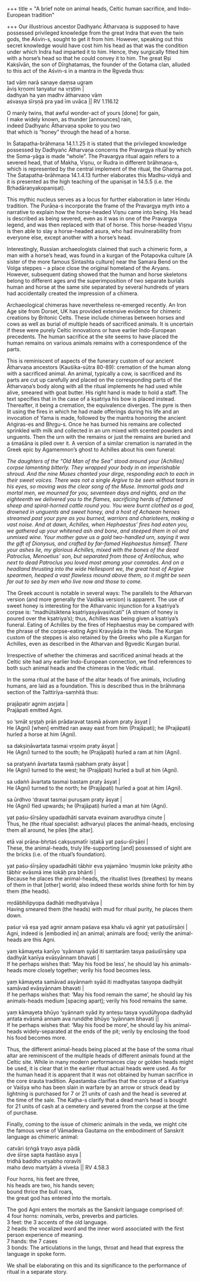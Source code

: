 +++
title = "A brief note on animal heads, Celtic human sacrifice, and Indo-European tradition"

+++
Our illustrious ancestor Dadhyaṅc Ātharvaṇa is supposed to have
possessed privileged knowledge from the great Indra that even the twin
gods, the Aśvin-s, sought to get it from him. However, speaking out this
secret knowledge would have cost him his head as that was the condition
under which Indra had imparted it to him. Hence, they surgically fitted
him with a horse’s head so that he could convey it to him. The great Ṛṣi
Kakṣīvān, the son of Dīrghatamas, the founder of the Gotama clan,
alluded to this act of the Aśvin-s in a mantra in the Ṛgveda thus:

tad vāṃ narā sanaye daṃsa ugram  
āviṣ kṛṇomi tanyatur na vṛṣṭim |  
dadhyaṅ ha yan madhv ātharvaṇo vām  
aśvasya śīrṣṇā pra yad īm uvāca || RV 1.116.12

O manly twins, that awful wonder-act of yours \[done\] for gain,  
I make widely known, as thunder \[announces\] rain,  
indeed Dadhyaṅc Ātharvaṇa spoke to you two  
that which is “honey” through the head of a horse.

In Śatapatha-brāhmaṇa 14.1.1.25 it is stated that the privileged
knowledge possessed by Dadhyaṅc Ātharvaṇa concerns the Pravargya ritual
by which the Soma-yāga is made “whole”. The Pravargya ritual again
refers to a severed head, that of Makha, Viṣṇu, or Rudra in different
brāhmaṇa-s, which is represented by the central implement of the
ritual, the Gharma pot. The Śatapatha-brāhmaṇa 14.1.4.13 further
elaborates this Madhu-vidyā and it is presented as the high teaching of
the upaniṣat in 14.5.5 (i.e. the Bṛhadāraṇyakopaniṣat).

This mythic nucleus serves as a locus for further elaboration in later
Hindu tradition. The Purāṇa-s incorporate the frame of the Pravargya
myth into a narrative to explain how the horse-headed Viṣṇu came into
being. His head is described as being severed, even as it was in one
of the Pravargya legend, and was then replaced with that of horse. This
horse-headed Viṣṇu is then able to slay a horse-headed asura, who had
invulnerability from everyone else, except another with a horse’s head.

Interestingly, Russian archaeologists claimed that such a chimeric form,
a man with a horse’s head, was found in a kurgan of the Potapovka
culture \[A sister of the more famous Sintashta culture\] near the
Samara Bend on the Volga steppes – a place close the original homeland
of the Aryans. However, subsequent dating showed that the human and
horse skeletons belong to different ages and the superimposition of two
separate burials human and horse at the same site separated by several
hundreds of years had accidentally created the impression of a chimera.

Archaeological chimeras have nevertheless re-emerged recently. An Iron
Age site from Dorset, UK has provided extensive evidence for chimeric
creations by Britonic Celts. These include chimeras between horses and
cows as well as burial of multiple heads of sacrificed animals. It is
uncertain if these were purely Celtic innovations or have earlier
Indo-European precedents. The human sacrifice at the site seems to have
placed the human remains on various animals remains with a
correspondence of the parts.

This is reminiscent of aspects of the funerary custom of our ancient
Ātharvaṇa ancestors (Kauśika-sūtra 80-89): cremation of the human along
with a sacrificed animal. An animal, typically a cow, is sacrificed and
its parts are cut up carefully and placed on the corresponding parts of
the Ātharvaṇa’s body along with all the ritual implements he had used
while alive, smeared with goat butter. His right hand is made to hold a
staff. The text specifies that in the case of a kṣatriya his bow is
placed instead. Thereafter, it being a cremation, the equivalence
diverges. The pyre is then lit using the fires in which he had made
offerings during his life and an invocation of Yama is made, followed by
the mantra honoring the ancient Aṅgiras-es and Bhṛgu-s. Once he has
burned his remains are collected sprinkled with milk and collected in an
urn mixed with scented powders and unguents. Then the urn with the
remains or just the remains are buried and a śmaśāna is piled over it. A
version of a similar cremation is narrated in the Greek epic by
Agamemnon’s ghost to Achilles about his own funeral:

*The daughters of the “Old Man of the Sea” stood around your
\[Achilles\] corpse lamenting bitterly. They wrapped your body in an
imperishable shroud. And the nine Muses chanted your dirge, responding
each to each in their sweet voices. There was not a single Argive to be
seen without tears in his eyes, so moving was the clear song of the
Muse. Immortal gods and mortal men, we mourned for you, seventeen days
and nights, and on the eighteenth we delivered you to the flames,
sacrificing herds of fattened sheep and spiral-horned cattle round you.
You were burnt clothed as a god, drowned in unguents and sweet honey,
and a host of Achaean heroes streamed past your pyre as you burned,
warriors and charioteers, making a vast noise. And at dawn, Achilles,
when Hephaestus’ fires had eaten you, we gathered up your whitened ash
and bone, and steeped them in oil and unmixed wine. Your mother gave us
a gold two-handled urn, saying it was the gift of Dionysus, and crafted
by far-famed Hephaestus himself. There your ashes lie, my glorious
Achilles, mixed with the bones of the dead Patroclus, Menoetius’ son,
but separated from those of Antilochus, who next to dead Patroclus you
loved most among your comrades. And on a headland thrusting into the
wide Hellespont we, the great host of Argive spearmen, heaped a vast
flawless mound above them, so it might be seen far out to sea by men who
live now and those to come.*

The Greek account is notable in several ways: The parallels to the
Atharvan version (and more generally the Vaidika version) is apparent.
The use of sweet honey is interesting for the Atharvanic injunction for
a kṣatriya’s corpse is: “madhūtsiktena kṣatriyasyāvasiñcati” (A stream
of honey is poured over the kṣatriya’s); thus, Achilles was being given
a kṣatriya’s funeral. Eating of Achilles by the fires of Hephaestus may
be compared with the phrase of the corpse-eating Agni Kravyāda in the
Veda. The Kurgan custom of the steppes is also retained by the Greeks
who pile a Kurgan for Achilles, even as described in the Atharvan and
Ṛgvedic Kurgan burial.

Irrespective of whether the chimeras and sacrificed animal heads at the
Celtic site had any earlier Indo-European connection, we find references
to both such animal heads and the chimeras in the Vedic ritual.

In the soma ritual at the base of the altar heads of five animals,
including humans, are laid as a foundation. This is described thus in
the brāhmaṇa section of the Taittirīya-saṃhitā thus:

prajāpatir agnim asṛjata |  
Prajāpati emitted Agni.

so ‘smāt sṛṣṭaḥ prāṅ prādaravat tasmā aśvam praty āsyat |  
He (Agni) \[when\] emitted ran away east from him (Prajāpati); he
(Prajāpati) hurled a horse at him (Agni).

sa dakṣiṇāvartata tasmai vṛṣṇim praty āsyat |  
He (Agni) turned to the south; he (Prajāpati) hurled a ram at him
(Agni).

sa pratyaṅṅ āvartata tasmā ṛṣabham praty āsyat |  
He (Agni) turned to the west; he (Prajāpati) hurled a bull at him
(Agni).

sa udaṅṅ āvartata tasmai bastam praty āsyat |  
He (Agni) turned to the north; he (Prajāpati) hurled a goat at him
(Agni).

sa ūrdhvo ‘dravat tasmai puruṣam praty āsyat |  
He (Agni) fled upwards; he (Prajāpati) hurled a man at him (Agni).

yat paśu-śīrṣāṇy upadadhāti sarvata evainam avarudhya cinute |  
Thus, he (the ritual specialist: adhvaryu) places the animal-heads,
enclosing them all around, he piles \[the altar\].

etā vai prāṇa-bhṛtaś cakṣuṣmatīr iṣṭakā yat paśu-śīrṣāṇi |  
These, the animal-heads, truly life-supporting \[and\] possessed of
sight are the bricks (i.e. of the ritual’s foundation).

yat paśu-śīrṣāṇy upadadhāti tābhir eva yajamāno ‘muṣmin loke prāṇity
atho tābhir evāsmā ime lokāḥ pra bhānti |  
Because he places the animal-heads, the ritualist lives (breathes) by
means of them in that \[other\] world; also indeed these worlds shine
forth for him by them (the heads).

mṛdābhilipyopa dadhāti medhyatvāya |  
Having smeared them (the heads) with mud for ritual purity, he places
them down.

paśur vā eṣa yad agnir annam paśava eṣa khalu vā agnir yat paśuśīrṣāṇi
|  
Agni, indeed is \[embodied in\] an animal; animals are food; verily the
animal-heads are this Agni.

yaṃ kāmayeta kanīyo ‘syānnam syād iti saṃtarāṃ tasya paśuśīrṣāṇy upa
dadhyāt kanīya evāsyānnam bhavati |  
If he perhaps wishes that: ‘May his food be less’, he should lay his
animals-heads more closely together; verily his food becomes less.

yaṃ kāmayeta samāvad asyānnaṁ syād iti madhyatas tasyopa dadhyāt
samāvad evāsyānnam bhavati |  
If he perhaps wishes that: ‘May his food remain the same’, he should lay
his animals-heads medium \[spacing apart\]; verily his food remains the
same.

yaṃ kāmayeta bhūyo ‘syānnaṁ syād ity anteṣu tasya vyudūhyopa dadhyād
antata evāsmā annam ava runddhe bhūyo ‘syānnam bhavati ||  
If he perhaps wishes that: ‘May his food be more’, he should lay his
animal-heads widely-separated at the ends of the pit; verily by
enclosing the food his food becomes more.

Thus, the different animal-heads being placed at the base of the soma
ritual altar are reminiscent of the multiple heads of different animals
found at the Celtic site. While in many modern performances clay or
golden heads might be used, it is clear that in the earlier ritual
actual heads were used. As for the human head it is apparent that it was
not obtained by human sacrifice in the core śrauta tradition. Āpastamba
clarifies that the corpse of a Kṣatriya or Vaiśya who has been slain in
warfare by an arrow or struck dead by lightning is purchased for 7 or 21
units of cash and the head is severed at the time of the sale. The
Kaṭha-s clarify that a dead man’s head is bought for 21 units of cash
at a cemetery and severed from the corpse at the time of purchase.

Finally, coming to the issue of chimeric animals in the veda, we might
cite the famous verse of Vāmadeva Gautama on the embodiment of Sanskrit
language as chimeric animal:

catvāri śṛṅgā trayo asya pādā  
dve śīrṣe sapta hastāso asya |  
tridhā baddho vṛṣabho roravīti  
maho devo martyāṃ ā viveśa || RV 4.58.3

Four horns, his feet are three,  
his heads are two, his hands seven;  
bound thrice the bull roars,  
the great god has entered into the mortals.

The god Agni enters the mortals as the Sanskrit language comprised of:  
4 four horns: nominals, verbs, preverbs and particles.  
3 feet: the 3 accents of the old language.  
2 heads: the vocalized word and the inner word associated with the first
person experience of meaning.  
7 hands: the 7 cases  
3 bonds: The articulations in the lungs, throat and head that express
the language in spoke form.

We shall be elaborating on this and its significance to the performance
of ritual in a separate story.
